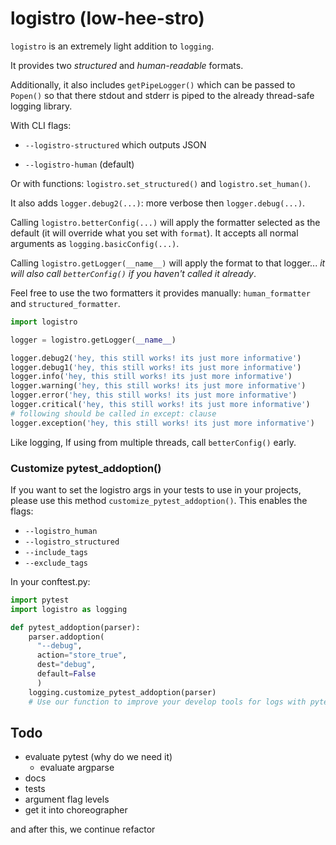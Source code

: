 # **logistro (low-hee-stro)**

`logistro` is an extremely light addition to `logging`.

It provides two *structured* and *human-readable* formats.

Additionally, it also includes `getPipeLogger()` which can be passed to `Popen()`
so that there stdout and stderr is piped to the already thread-safe logging
library.

With CLI flags:

* `--logistro-structured` which outputs JSON

* `--logistro-human` (default)

Or with functions: `logistro.set_structured()` and `logistro.set_human()`.

It also adds `logger.debug2(...)`: more verbose then `logger.debug(...)`.

Calling `logistro.betterConfig(...)` will apply the formatter selected
as the default (it will override what you set with `format`). It accepts
all normal arguments as `logging.basicConfig(...)`.

Calling `logistro.getLogger(__name__)` will apply the format to that logger...
*it will also call `betterConfig()` if you haven't called it already*.

Feel free to use the two formatters it provides manually: `human_formatter` and
`structured_formatter`.

```python
import logistro

logger = logistro.getLogger(__name__)

logger.debug2('hey, this still works! its just more informative')
logger.debug1('hey, this still works! its just more informative')
logger.info('hey, this still works! its just more informative')
logger.warning('hey, this still works! its just more informative')
logger.error('hey, this still works! its just more informative')
logger.critical('hey, this still works! its just more informative')
# following should be called in except: clause
logger.exception('hey, this still works! its just more informative')
```

Like logging, If using from multiple threads, call `betterConfig()` early.

### **Customize pytest_addoption()**

If you want to set the logistro args in your tests to use in your projects,
please use this method `customize_pytest_addoption()`. This enables the flags:

* `--logistro_human`
* `--logistro_structured`
* `--include_tags`
* `--exclude_tags`

In your conftest.py:

```python
import pytest
import logistro as logging

def pytest_addoption(parser):
    parser.addoption(
      "--debug",
      action="store_true",
      dest="debug",
      default=False
      )
    logging.customize_pytest_addoption(parser)
    # Use our function to improve your develop tools for logs with pytest
```

## Todo

* evaluate pytest (why do we need it)
  * evaluate argparse
* docs
* tests
* argument flag levels
* get it into choreographer

and after this, we continue refactor
